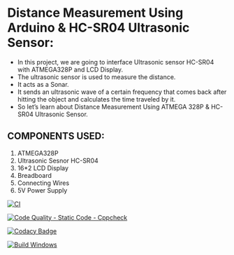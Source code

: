 # Distance Measurement Using Arduino & HC-SR04 Ultrasonic Sensor:

* In this project, we are going to interface Ultrasonic sensor HC-SR04 with ATMEGA328P and LCD Display.
* The ultrasonic sensor is used to measure the distance.
* It acts as a Sonar.
* It sends an ultrasonic wave of a certain frequency that comes back after hitting the object and calculates the time traveled by it.
* So let’s learn about Distance Measurement Using ATMEGA 328P & HC-SR04 Ultrasonic Sensor.

## COMPONENTS USED:

1. ATMEGA328P
2. Ultrasonic Sesnor HC-SR04
3. 16*2 LCD Display
4. Breadboard
5. Connecting Wires
6. 5V Power Supply




[![CI](https://github.com/DHIVYA-345/M2-EMBEDDED_ATMEGA_ULTRASONIC_SOUND_SENSOR/actions/workflows/main.yml/badge.svg)](https://github.com/DHIVYA-345/M2-EMBEDDED_ATMEGA_ULTRASONIC_SOUND_SENSOR/actions/workflows/main.yml)

[![Code Quality - Static Code - Cppcheck](https://github.com/DHIVYA-345/M2-EMBEDDED_ATMEGA_ULTRASONIC_SOUND_SENSOR/actions/workflows/c-cpp.yml/badge.svg)](https://github.com/DHIVYA-345/M2-EMBEDDED_ATMEGA_ULTRASONIC_SOUND_SENSOR/actions/workflows/c-cpp.yml)


[![Codacy Badge](https://app.codacy.com/project/badge/Grade/2cd7012265924c86bf07b3bb14d755f4)](https://www.codacy.com/gh/DHIVYA-345/M2-EMBEDDED_ATMEGA_ULTRASONIC_SOUND_SENSOR/dashboard?utm_source=github.com&amp;utm_medium=referral&amp;utm_content=DHIVYA-345/M2-EMBEDDED_ATMEGA_ULTRASONIC_SOUND_SENSOR&amp;utm_campaign=Badge_Grade)

[![Build Windows](https://github.com/DHIVYA-345/M2-EMBEDDED_ATMEGA_ULTRASONIC_SOUND_SENSOR/actions/workflows/build_windows.yml/badge.svg)](https://github.com/DHIVYA-345/M2-EMBEDDED_ATMEGA_ULTRASONIC_SOUND_SENSOR/actions/workflows/build_windows.yml)
